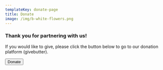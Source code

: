 ```yaml
---
templateKey: donate-page
title: Donate
image: /img/b-white-flowers.png
---
```

### Thank you for partnering with us!

If you would like to give, please click the button below to go to our donation platform (givebutter).

<button class="btn is-pulled-right" onclick="document.location='https://givebutter.com/esthers-arise'">Donate</button>
